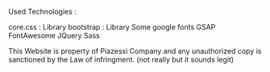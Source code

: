 Used Technologies : 

core.css : Library
bootstrap : Library
Some google fonts
GSAP
FontAwesome
JQuery
Sass

This Website is property of Piazessi Company and any unauthorized copy is sanctioned by the Law of infringment. (not really but it sounds legit)